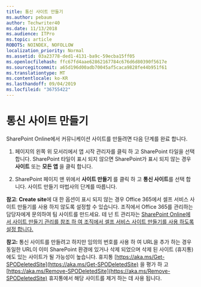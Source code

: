 ```yaml
---
title: 통신 사이트 만들기
ms.author: pebaum
author: Techwriter40
ms.date: 11/13/2018
ms.audience: ITPro
ms.topic: article
ROBOTS: NOINDEX, NOFOLLOW
localization_priority: Normal
ms.assetid: 03a23778-ded1-4131-ba9c-59ecba15ff05
ms.openlocfilehash: ffc67fd4aae62862167784c676d6d80390f5617e
ms.sourcegitcommit: a65d196d00adb70045af5caca9828fe44b951f61
ms.translationtype: MT
ms.contentlocale: ko-KR
ms.lasthandoff: 09/04/2019
ms.locfileid: "36755422"
---
```

# <a name="create-a-communication-site"></a>통신 사이트 만들기

SharePoint Online에서 커뮤니케이션 사이트를 만들려면 다음 단계를 완료 합니다. 
  
1. 페이지의 왼쪽 위 모서리에서 앱 시작 관리자를 클릭 하 고 SharePoint 타일을 선택 합니다. SharePoint 타일이 표시 되지 않으면 SharePoint가 표시 되지 않는 경우 **사이트** 또는 **모든 앱** 을 클릭 합니다. 
    
2. SharePoint 페이지 맨 위에서 **사이트 만들기** 를 클릭 하 고 **통신 사이트**를 선택 합니다. 사이트 만들기 마법사의 단계를 따릅니다. 
    
 **참고**: **Create site**에 대 한 옵션이 표시 되지 않는 경우 Office 365에서 셀프 서비스 사이트 만들기를 사용 하지 않도록 설정할 수 있습니다. 조직에서 Office 365를 관리하는 담당자에게 문의하여 팀 사이트를 만드세요. 테 넌 트 관리자는 [SharePoint Online에서 사이트 만들기 관리를 참조 하 여 조직에서 셀프 서비스 사이트 만들기를 사용 하도록 설정 합니다.](https://go.microsoft.com/fwlink/?linkid=2018780)
  
 **참고:** 통신 사이트를 만들려고 하지만 임의의 번호를 사용 하 여 URL을 추가 하는 경우 동일한 URL이 이미 SharePoint 환경에 있거나 삭제 되었으며 삭제 된 사이트 (휴지통)에도 있는 사이트가 될 가능성이 높습니다. 휴지통 [https://aka.ms/Get-SPODeletedSite](https://aka.ms/Get-SPODeletedSite) 을 평가 하 고 [https://aka.ms/Remove-SPODeletedSite](https://aka.ms/Remove-SPODeletedSite) 휴지통에서 해당 사이트를 제거 하는 데 사용 됩니다. 
  

